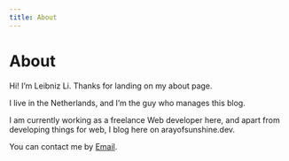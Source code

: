 ```yaml
---
title: About
---
```


# About

Hi! I’m Leibniz Li. Thanks for landing on my about page.

I live in the Netherlands, and I’m the guy who manages this blog.

I am currently working as a freelance Web developer here, and apart from developing things for web, I blog here on arayofsunshine.dev.

You can contact me by <a href="mailto:leibnizli@qq.com">Email</a>.
